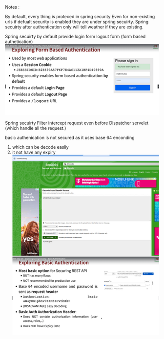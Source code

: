 Notes :

By default, every thing is proteced in spring security
Even for non-existing urls if defualt
security is enabled they are under spring
secuirty. Spring secuirty after authentication
only will tell weather if they are existing.

Spring secuirty by default provide login form
logout form (form based authetication)
![img_1.png](img_1.png)

Spring secuirty Filter intercept request
even before Dispatcher servelet (which handle
all the request.)

basic authenication is not secured as it uses base 64 enconding

1. which can be decode easliy
2. it not have any expiry
   ![img_2.png](img_2.png)
   ![img_3.png](img_3.png)

